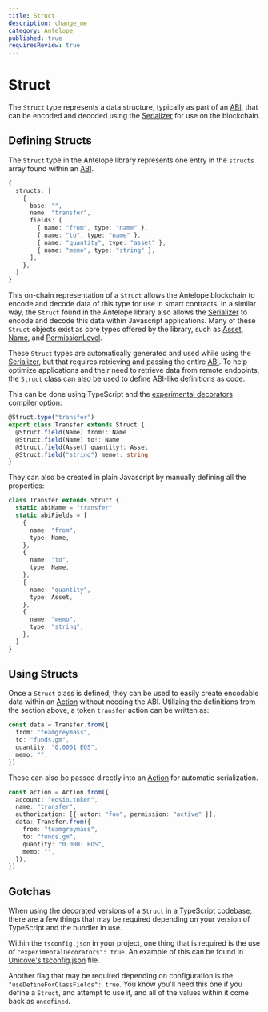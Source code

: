 ```yaml
---
title: Struct
description: change_me
category: Antelope
published: true
requiresReview: true
---
```


# Struct

The `Struct` type represents a data structure, typically as part of an [ABI](#), that can be encoded and decoded using the [Serializer](#) for use on the blockchain.

## Defining Structs

The `Struct` type in the Antelope library represents one entry in the `structs` array found within an [ABI](#).

```ts
{
  structs: [
    {
      base: "",
      name: "transfer",
      fields: [
        { name: "from", type: "name" },
        { name: "to", type: "name" },
        { name: "quantity", type: "asset" },
        { name: "memo", type: "string" },
      ],
    },
  ]
}
```

This on-chain representation of a `Struct` allows the Antelope blockchain to encode and decode data of this type for use in smart contracts. In a similar way, the `Struct` found in the Antelope library also allows the [Serializer](#) to encode and decode this data within Javascript applications. Many of these `Struct` objects exist as core types offered by the library, such as [Asset](#), [Name](#), and [PermissionLevel](#).

These `Struct` types are automatically generated and used while using the [Serializer](#), but that requires retrieving and passing the entire [ABI](#). To help optimize applications and their need to retrieve data from remote endpoints, the `Struct` class can also be used to define ABI-like definitions as code.

This can be done using TypeScript and the [experimental decorators](https://www.typescriptlang.org/tsconfig#experimentalDecorators) compiler option:

```ts
@Struct.type("transfer")
export class Transfer extends Struct {
  @Struct.field(Name) from!: Name
  @Struct.field(Name) to!: Name
  @Struct.field(Asset) quantity!: Asset
  @Struct.field("string") memo!: string
}
```

They can also be created in plain Javascript by manually defining all the properties:

```ts
class Transfer extends Struct {
  static abiName = "transfer"
  static abiFields = [
    {
      name: "from",
      type: Name,
    },
    {
      name: "to",
      type: Name,
    },
    {
      name: "quantity",
      type: Asset,
    },
    {
      name: "memo",
      type: "string",
    },
  ]
}
```

## Using Structs

Once a `Struct` class is defined, they can be used to easily create encodable data within an [Action](#) without needing the ABI. Utilizing the definitions from the section above, a token `transfer` action can be written as:

```ts
const data = Transfer.from({
  from: "teamgreymass",
  to: "funds.gm",
  quantity: "0.0001 EOS",
  memo: "",
})
```

These can also be passed directly into an [Action](#) for automatic serialization.

```ts
const action = Action.from({
  account: "eosio.token",
  name: "transfer",
  authorization: [{ actor: "foo", permission: "active" }],
  data: Transfer.from({
    from: "teamgreymass",
    to: "funds.gm",
    quantity: "0.0001 EOS",
    memo: "",
  }),
})
```

## Gotchas

When using the decorated versions of a `Struct` in a TypeScript codebase, there are a few things that may be required depending on your version of TypeScript and the bundler in use.

Within the `tsconfig.json` in your project, one thing that is required is the use of `"experimentalDecorators": true`. An example of this can be found in [Unicove's tsconfig.json](https://github.com/greymass/unicove/blob/c98183514bb919719ac46fa97aa931c9d3998152/tsconfig.json#L19) file.

Another flag that may be required depending on configuration is the `"useDefineForClassFields": true`. You know you'll need this one if you define a `Struct`, and attempt to use it, and all of the values within it come back as `undefined`.
